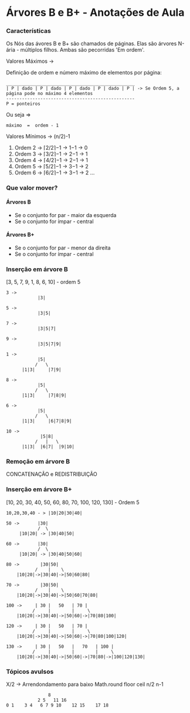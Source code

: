 # Árvores B e B+ - Anotações de Aula

### Características

Os Nós das ávores B e B+ são chamados de páginas. Elas são árvores N-ária - múltiplos filhos.
Ambas são pecorridas 'Em ordem'.

Valores Máximos ->

Definição de ordem e número máximo de elementos por página:
```
_________________________________________________
| P | dado | P | dado | P | dado | P | dado | P | -> Se Ordem 5, a página pode no máximo 4 elementos
-------------------------------------------------
P = ponteiros
```

Ou seja => 
```
máximo  =  ordem - 1
```

Valores Mínimos -> (n/2)-1 
1. Ordem 2 -> ⌈2/2⌉−1 -> 1−1 -> 0
2. Ordem 3 -> ⌈3/2⌉−1 -> 2−1 -> 1
3. Ordem 4 -> ⌈4/2⌉−1 -> 2−1 -> 1
4. Ordem 5 -> ⌈5/2⌉−1 -> 3−1 -> 2
5. Ordem 6 -> ⌈6/2⌉−1 -> 3−1 -> 2
...

### Que valor mover?

#### Árvores B
- Se o conjunto for par - maior da esquerda
- Se o conjunto for ímpar - central

#### Árvores B+
- Se o conjunto for par - menor da direita
- Se o conjunto for ímpar - central


### Inserção em árvore B

[3, 5, 7, 9, 1, 8, 6, 10] - ordem 5

```
3 ->
            |3|

5 ->
            |3|5|

7 ->
            |3|5|7|

9 ->
            |3|5|7|9|

1 ->
            |5|
           /   \
      |1|3|     |7|9|

8 ->
            |5|
           /   \
      |1|3|     |7|8|9|

6 ->
            |5|
           /   \
      |1|3|     |6|7|8|9|

10 ->
             |5|8|
           /   |   \
      |1|3|  |6|7|  |9|10|
```
### Remoção em árvore B

CONCATENAÇÃO e REDISTRIBUIÇÃO

### Inserção em árvore B+

[10, 20, 30, 40, 50, 60, 80, 70, 100, 120, 130] - Ordem 5

```
10,20,30,40 - > |10|20|30|40|

50 ->       |30|
            /  \
     |10|20| -> |30|40|50|

60 ->       |30|
            /  \
     |10|20| -> |30|40|50|60|

80 ->        |30|50|
           /    |    \
    |10|20|->|30|40|->|50|60|80|

70 ->        |30|50|
           /    |    \
    |10|20|->|30|40|->|50|60|70|80|

100 ->     | 30 |   50   | 70 |
          /     |        |     \
    |10|20|->|30|40|->|50|60|->|70|80|100|

120 ->     | 30 |   50   | 70 |
          /     |        |     \
    |10|20|->|30|40|->|50|60|->|70|80|100|120|

130 ->     | 30 |   50   |   70   | 100 |
          /     |        |        |     \
    |10|20|->|30|40|->|50|60|->|70|80|->|100|120|130|
```

### Tópicos avulsos

X/2 -> Arrendondamento para baixo
Math.round
floor
ceil
n/2
n-1
```
                8 
            2 5   11 16 
0 1    3 4   6 7 9 10    12 15    17 18
```